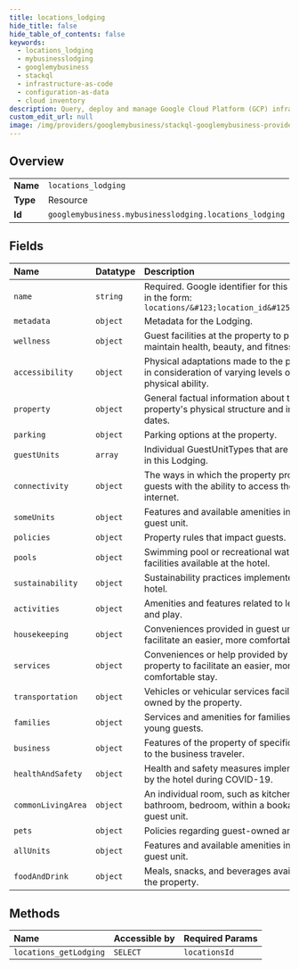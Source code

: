```yaml
---
title: locations_lodging
hide_title: false
hide_table_of_contents: false
keywords:
  - locations_lodging
  - mybusinesslodging
  - googlemybusiness    
  - stackql
  - infrastructure-as-code
  - configuration-as-data
  - cloud inventory
description: Query, deploy and manage Google Cloud Platform (GCP) infrastructure and resources using SQL
custom_edit_url: null
image: /img/providers/googlemybusiness/stackql-googlemybusiness-provider-featured-image.png
---
```

  
    

## Overview
<table><tbody>
<tr><td><b>Name</b></td><td><code>locations_lodging</code></td></tr>
<tr><td><b>Type</b></td><td>Resource</td></tr>
<tr><td><b>Id</b></td><td><code>googlemybusiness.mybusinesslodging.locations_lodging</code></td></tr>
</tbody></table>

## Fields
| Name | Datatype | Description |
|:-----|:---------|:------------|
| `name` | `string` | Required. Google identifier for this location in the form: `locations/&#123;location_id&#125;/lodging` |
| `metadata` | `object` | Metadata for the Lodging. |
| `wellness` | `object` | Guest facilities at the property to promote or maintain health, beauty, and fitness. |
| `accessibility` | `object` | Physical adaptations made to the property in consideration of varying levels of human physical ability. |
| `property` | `object` | General factual information about the property's physical structure and important dates. |
| `parking` | `object` | Parking options at the property. |
| `guestUnits` | `array` | Individual GuestUnitTypes that are available in this Lodging. |
| `connectivity` | `object` | The ways in which the property provides guests with the ability to access the internet. |
| `someUnits` | `object` | Features and available amenities in the guest unit. |
| `policies` | `object` | Property rules that impact guests. |
| `pools` | `object` | Swimming pool or recreational water facilities available at the hotel. |
| `sustainability` | `object` | Sustainability practices implemented at the hotel. |
| `activities` | `object` | Amenities and features related to leisure and play. |
| `housekeeping` | `object` | Conveniences provided in guest units to facilitate an easier, more comfortable stay. |
| `services` | `object` | Conveniences or help provided by the property to facilitate an easier, more comfortable stay. |
| `transportation` | `object` | Vehicles or vehicular services facilitated or owned by the property. |
| `families` | `object` | Services and amenities for families and young guests. |
| `business` | `object` | Features of the property of specific interest to the business traveler. |
| `healthAndSafety` | `object` | Health and safety measures implemented by the hotel during COVID-19. |
| `commonLivingArea` | `object` | An individual room, such as kitchen, bathroom, bedroom, within a bookable guest unit. |
| `pets` | `object` | Policies regarding guest-owned animals. |
| `allUnits` | `object` | Features and available amenities in the guest unit. |
| `foodAndDrink` | `object` | Meals, snacks, and beverages available at the property. |
## Methods
| Name | Accessible by | Required Params |
|:-----|:--------------|:----------------|
| `locations_getLodging` | `SELECT` | `locationsId` |
